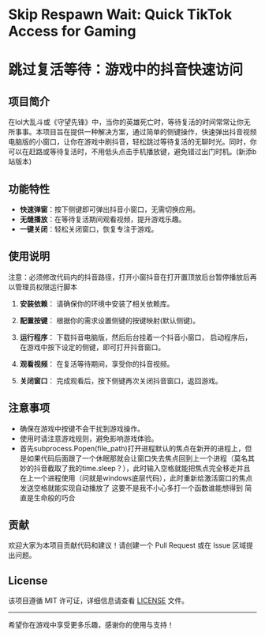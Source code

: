 # Skip Respawn Wait: Quick TikTok Access for Gaming
# 跳过复活等待：游戏中的抖音快速访问
## 项目简介

在lol大乱斗或《守望先锋》中，当你的英雄死亡时，等待复活的时间常常让你无所事事。本项目旨在提供一种解决方案，通过简单的侧键操作，快速弹出抖音视频电脑版的小窗口，让你在游戏中刷抖音，轻松跳过等待复活的无聊时光。同时，你可以在赶路或等待复活时，不用低头点击手机播放键，避免错过出门时机。(新添b站版本)


## 功能特性

- **快速弹窗**：按下侧键即可弹出抖音小窗口，无需切换应用。
- **无缝播放**：在等待复活期间观看视频，提升游戏乐趣。
- **一键关闭**：轻松关闭窗口，恢复专注于游戏。

## 使用说明
注意：必须修改代码内的抖音路径，打开小窗抖音在打开置顶放后台暂停播放后再以管理员权限运行脚本
1. **安装依赖**：
   请确保你的环境中安装了相关依赖库。

2. **配置按键**：
   根据你的需求设置侧键的按键映射(默认侧键)。

3. **运行程序**：
   下载抖音电脑版，然后后台挂着一个抖音小窗口，
   启动程序后，在游戏中按下设定的侧键，即可打开抖音窗口。

5. **观看视频**：
   在复活等待期间，享受你的抖音视频。

6. **关闭窗口**：
   完成观看后，按下侧键再次关闭抖音窗口，返回游戏。

## 注意事项

- 确保在游戏中按键不会干扰到游戏操作。
- 使用时请注意游戏规则，避免影响游戏体验。
- 首先subprocess.Popen(file_path)打开进程默认的焦点在新开的进程上，但是如果代码后面跟了一个休眠那就会让窗口失去焦点回到上一个进程（莫名其妙的抖音截取了我的time.sleep？），此时输入空格就能把焦点完全移走并且在上一个进程使用（问就是windows底层代码），此时重新给激活窗口的焦点发送空格就能实现自动播放了 这要不是我不小心多打一个函数谁能想得到 简直是生命般的巧合
## 贡献

欢迎大家为本项目贡献代码和建议！请创建一个 Pull Request 或在 Issue 区域提出问题。

## License

该项目遵循 MIT 许可证，详细信息请查看 [LICENSE](LICENSE) 文件。

---

希望你在游戏中享受更多乐趣，感谢你的使用与支持！

